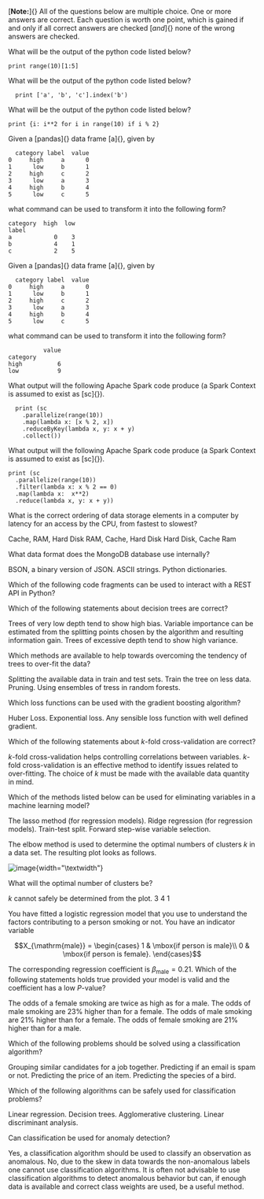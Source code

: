 [**Note:**]{} All of the questions below are multiple choice. One or
more answers are correct. Each question is worth one point, which is
gained if and only if all correct answers are checked [*and*]{} none of
the wrong answers are checked.

What will be the output of the python code listed below?

``` {.python language="Python"}
print range(10)[1:5]  
```

What will be the output of the python code listed below?

      print ['a', 'b', 'c'].index('b')

What will be the output of the python code listed below?

``` {.python language="Python"}
print {i: i**2 for i in range(10) if i % 2}
```

Given a [pandas]{} data frame [a]{}, given by

      category label  value
    0     high     a      0
    1      low     b      1
    2     high     c      2
    3      low     a      3
    4     high     b      4
    5      low     c      5

what command can be used to transform it into the following form?

    category  high  low
    label
    a            0    3
    b            4    1
    c            2    5

Given a [pandas]{} data frame [a]{}, given by

      category label  value
    0     high     a      0
    1      low     b      1
    2     high     c      2
    3      low     a      3
    4     high     b      4
    5      low     c      5

what command can be used to transform it into the following form?

              value
    category
    high          6
    low           9

What output will the following Apache Spark code produce (a Spark
Context is assumed to exist as [sc]{}).

``` {.python language="Python"}
  print (sc
    .parallelize(range(10))
    .map(lambda x: [x % 2, x])
    .reduceByKey(lambda x, y: x + y)
    .collect())
```

What output will the following Apache Spark code produce (a Spark
Context is assumed to exist as [sc]{}).

``` {.python language="Python"}
print (sc
  .parallelize(range(10))
  .filter(lambda x: x % 2 == 0)
  .map(lambda x:  x**2)
  .reduce(lambda x, y: x + y))
```

What is the correct ordering of data storage elements in a computer by
latency for an access by the CPU, from fastest to slowest?

Cache, RAM, Hard Disk RAM, Cache, Hard Disk Hard Disk, Cache Ram

What data format does the MongoDB database use internally?

BSON, a binary version of JSON. ASCII strings. Python dictionaries.

Which of the following code fragments can be used to interact with a
REST API in Python?

Which of the following statements about decision trees are correct?

Trees of very low depth tend to show high bias. Variable importance can
be estimated from the splitting points chosen by the algorithm and
resulting information gain. Trees of excessive depth tend to show high
variance.

Which methods are available to help towards overcoming the tendency of
trees to over-fit the data?

Splitting the available data in train and test sets. Train the tree on
less data. Pruning. Using ensembles of tress in random forests.

Which loss functions can be used with the gradient boosting algorithm?

Huber Loss. Exponential loss. Any sensible loss function with well
defined gradient.

Which of the following statements about $k$-fold cross-validation are
correct?

$k$-fold cross-validation helps controlling correlations between
variables. $k$-fold cross-validation is an effective method to identify
issues related to over-fitting. The choice of $k$ must be made with the
available data quantity in mind.

Which of the methods listed below can be used for eliminating variables
in a machine learning model?

The lasso method (for regression models). Ridge regression (for
regression models). Train-test split. Forward step-wise variable
selection.

The elbow method is used to determine the optimal numbers of clusters
$k$ in a data set. The resulting plot looks as follows.

![image](k-means){width="\textwidth"}

What will the optimal number of clusters be?

$k$ cannot safely be determined from the plot. 3 4 1

You have fitted a logistic regression model that you use to understand
the factors contributing to a person smoking or not. You have an
indicator variable

$$X_{\mathrm{male}} = 
  \begin{cases}
    1 & \mbox{if person is male}\\
    0 & \mbox{if person is female}.
  \end{cases}$$

The corresponding regression coefficient is $\beta_{\mathrm{male}} =
0.21$. Which of the following statements holds true provided your model
is valid and the coefficient has a low $P$-value?

The odds of a female smoking are twice as high as for a male. The odds
of male smoking are 23% higher than for a female. The odds of male
smoking are 21% higher than for a female. The odds of female smoking are
21% higher than for a male.

Which of the following problems should be solved using a classification
algorithm?

Grouping similar candidates for a job together. Predicting if an email
is spam or not. Predicting the price of an item. Predicting the species
of a bird.

Which of the following algorithms can be safely used for classification
problems?

Linear regression. Decision trees. Agglomerative clustering. Linear
discriminant analysis.

Can classification be used for anomaly detection?

Yes, a classification algorithm should be used to classify an
observation as anomalous. No, due to the skew in data towards the
non-anomalous labels one cannot use classification algorithms. It is
often not advisable to use classification algorithms to detect anomalous
behavior but can, if enough data is available and correct class weights
are used, be a useful method.
